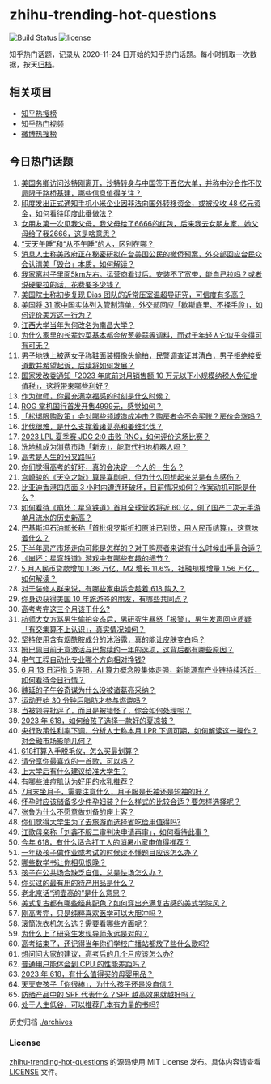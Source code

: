 # zhihu-trending-hot-questions

[![Build Status](https://github.com/justjavac/zhihu-trending-hot-questions/workflows/ci/badge.svg?branch=master)](https://github.com/justjavac/zhihu-trending-hot-questions/actions)
[![license](https://img.shields.io/github/license/justjavac/zhihu-trending-hot-questions)](https://github.com/justjavac/zhihu-trending-hot-questions/blob/master/LICENSE)

知乎热门话题，记录从 2020-11-24
日开始的知乎热门话题。每小时抓取一次数据，按天[归档](./archives)。

## 相关项目

- [知乎热搜榜](https://github.com/justjavac/zhihu-trending-top-search)
- [知乎热门视频](https://github.com/justjavac/zhihu-trending-hot-video)
- [微博热搜榜](https://github.com/justjavac/weibo-trending-hot-search)

## 今日热门话题

<!-- BEGIN -->
<!-- 最后更新时间 Wed Jun 14 2023 03:12:12 GMT+0800 (China Standard Time) -->

1. [美国务卿访问沙特刚离开，沙特转身与中国签下百亿大单，并称中沙合作不仅局限于路桥基建，哪些信息值得关注？](https://www.zhihu.com/question/606359019)
1. [印度发出正式通知手机小米企业因非法向国外转移资金，或被没收 48 亿元资金，如何看待印度此番做法？](https://www.zhihu.com/question/606367251)
1. [女朋友第一次见我父母，我父母给了6666的红包，后来我去女朋友家，她父母给了我2666，这是啥意思？](https://www.zhihu.com/question/606116935)
1. [“天天午睡”和“从不午睡”的人，区别在哪？](https://www.zhihu.com/question/433139582)
1. [消息人士称美政府正在秘密研拟在台美国公民的撤侨预案，外交部回应台民众会认清美「毁台」本质，如何解读？](https://www.zhihu.com/question/606369471)
1. [我家离村子里面5km左右。运营商看过后。安装不了宽带，能自己拉吗？或者说硬要拉的话，花费要多少钱？](https://www.zhihu.com/question/597026273)
1. [美国院士称初步复现 Dias 团队的近常压室温超导研究，可信度有多高？](https://www.zhihu.com/question/606341241)
1. [美国将 31 家中国实体列入管制清单，外交部回应「歇斯底里、不择手段」，如何评价美方这一行为？](https://www.zhihu.com/question/606370209)
1. [江西大学当年为何改名为南昌大学？](https://www.zhihu.com/question/567845482)
1. [为什么家里的长辈炒菜基本都会放葱姜蒜等调料，而对于年轻人它似乎变得可有可无？](https://www.zhihu.com/question/605464337)
1. [男子地铁上被两女子称鞋面装摄像头偷拍，民警调查证其清白，男子拒绝接受道歉并希望起诉，后续将如何发展？](https://www.zhihu.com/question/606317343)
1. [国家发改委通知「2023 年底前对月销售额 10 万元以下小规模纳税人免征增值税」，这将带来哪些利好？](https://www.zhihu.com/question/606387626)
1. [作为律师，你最充满幸福感的时刻是什么时候？](https://www.zhihu.com/question/595894356)
1. [ROG 掌机国行首发开售4999元，感觉如何？](https://www.zhihu.com/question/605272639)
1. [「松绑限购政策」会对哪些领域造成冲击？购房者会不会买账？房价会涨吗？](https://www.zhihu.com/question/605670883)
1. [北伐很难，是什么支撑着诸葛亮和姜维北伐？](https://www.zhihu.com/question/270140777)
1. [2023 LPL 夏季赛 JDG 2:0 击败 RNG，如何评价这场比赛？](https://www.zhihu.com/question/606413710)
1. [洗地机成为消费市场「新宠」，能取代扫地机器人吗？](https://www.zhihu.com/question/605247214)
1. [高考是人生的分叉路吗?](https://www.zhihu.com/question/605779777)
1. [你们觉得高考的好坏，真的会决定一个人的一生么？](https://www.zhihu.com/question/605488763)
1. [宫崎骏的《天空之城》算是喜剧吧，但为什么回想起来总是有点感伤？](https://www.zhihu.com/question/337585097)
1. [比亚迪香港四店面 3 小时内遭连环破坏，目前情况如何？作案动机可能是什么？](https://www.zhihu.com/question/606262026)
1. [如何看待《崩坏：星穹铁道》首月全球营收将近 60 亿，创了国产二次元手游单月流水的历史新高？](https://www.zhihu.com/question/606045339)
1. [巴基斯坦石油部长称「首批俄罗斯折扣原油已到货，用人民币结算」，这意味着什么？](https://www.zhihu.com/question/606338738)
1. [下半年房产市场走向可能是怎样的？对于购房者来说有什么时候出手最合适？](https://www.zhihu.com/question/605672714)
1. [《崩坏：星穹铁道》游戏中有哪些有趣的细节？](https://www.zhihu.com/question/598509111)
1. [5 月人民币贷款增加 1.36 万亿，M2 增长 11.6%，社融规模增量 1.56 万亿，如何解读？](https://www.zhihu.com/question/606375117)
1. [对于装修人群来说，有哪些家电适合趁着 618 购入？](https://www.zhihu.com/question/603686622)
1. [你身边获得美国 10 年旅游签的朋友，有哪些共同点？](https://www.zhihu.com/question/605319629)
1. [高考考完这三个月该干什么?](https://www.zhihu.com/question/606392833)
1. [杭师大女方骂男生偷拍变态后，男研究生暴怒「报警」，男生发声回应质疑「有交集算不上认识」，真实情况如何？](https://www.zhihu.com/question/606321747)
1. [坚持使用含有烟酰胺成分的沐浴露，真的能让皮肤变白吗？](https://www.zhihu.com/question/604872996)
1. [姆巴佩目前无意激活与巴黎续约一年的选项，这背后都有哪些原因？](https://www.zhihu.com/question/602723732)
1. [电气工程自动化专业哪个方向相对挣钱?](https://www.zhihu.com/question/601000010)
1. [6 月 13 日沪指 5 连阳，AI 算力概念股集体走强，新能源车产业链持续活跃，如何看待今日行情？](https://www.zhihu.com/question/606320900)
1. [魏延的子午谷奇谋为什么没被诸葛亮采纳？](https://www.zhihu.com/question/589652799)
1. [运动开始 30 分钟后脂肪才参与燃烧吗？](https://www.zhihu.com/question/601414317)
1. [当被领导批评了，而且是被错怪了，你会如何处理呢？](https://www.zhihu.com/question/604816686)
1. [2023 年 618，如何给孩子选择一款好的夏凉被？](https://www.zhihu.com/question/603686678)
1. [央行政策性利率下调，分析人士称本月 LPR 下调可期，如何解读这一操作？对金融市场影响几何？](https://www.zhihu.com/question/606369875)
1. [618打算入手脱毛仪，怎么买最划算？](https://www.zhihu.com/question/606028404)
1. [请分享你最喜欢的一首歌，可以吗？](https://www.zhihu.com/question/606009352)
1. [上大学后有什么建议给准大学生？](https://www.zhihu.com/question/49396543)
1. [有哪些油痘肌认为好用的水乳推荐？](https://www.zhihu.com/question/602348683)
1. [7月末坐月子，需要注意什么，月子服是长袖还是短袖的好？](https://www.zhihu.com/question/389324597)
1. [怀孕时应该储备多少件孕妇装？什么样式的比较合适？要怎样选择呢？](https://www.zhihu.com/question/534785768)
1. [张鲁为什么不愿意做刘备的座上客？](https://www.zhihu.com/question/605805057)
1. [你们觉得大学生为了去旅游而选择省吃俭用值得吗?](https://www.zhihu.com/question/597025058)
1. [江歌母亲称「刘鑫不服二审判决申请再审」，如何看待此事？](https://www.zhihu.com/question/606347946)
1. [今年 618，有什么适合打工人的消暑小家电值得推荐？](https://www.zhihu.com/question/603689233)
1. [一年级孩子做作业或考试的时候读不懂题目应该怎么办？](https://www.zhihu.com/question/598954843)
1. [哪些数学书让你相见恨晚？](https://www.zhihu.com/question/366915371)
1. [孩子在公共场合缺乏自信，总是怯场怎么办？](https://www.zhihu.com/question/604359640)
1. [你买过的最有用的待产用品是什么？](https://www.zhihu.com/question/554092240)
1. [老北京话“沏壶高的”是什么意思？](https://www.zhihu.com/question/596279235)
1. [美式复古都有哪些经典配色？如何穿出充满复古感的美式学院风？](https://www.zhihu.com/question/563431264)
1. [刚高考完，只是纯粹喜欢医学可以大胆冲吗？](https://www.zhihu.com/question/605607400)
1. [滚筒洗衣机怎么选？需要看哪些方面呢？](https://www.zhihu.com/question/591948248)
1. [为什么上了研究生发现导师永远是对的？](https://www.zhihu.com/question/604400685)
1. [高考结束了，还记得当年你们学校广播站都放了些什么歌吗?](https://www.zhihu.com/question/605995397)
1. [想问问大家的建议，高考后的几个月应该怎么办?](https://www.zhihu.com/question/606141134)
1. [普通用户能体会到 CPU 的性能差距吗？](https://www.zhihu.com/question/546350056)
1. [2023 年 618，有什么值得买的母婴用品？](https://www.zhihu.com/question/603686668)
1. [天天夸孩子「你很棒」，为什么孩子还是没自信？](https://www.zhihu.com/question/603964905)
1. [防晒产品中的 SPF 代表什么？SPF 越高效果就越好吗？](https://www.zhihu.com/question/603589402)
1. [处于人生低谷，可以推荐几本有力量的书吗?](https://www.zhihu.com/question/606086419)

<!-- END -->

历史归档 [./archives](./archives)

### License

[zhihu-trending-hot-questions](https://github.com/justjavac/zhihu-trending-hot-questions)
的源码使用 MIT License 发布。具体内容请查看 [LICENSE](./LICENSE) 文件。
